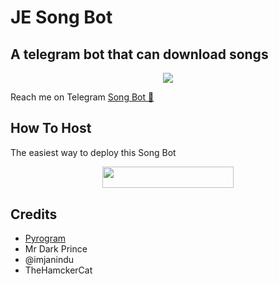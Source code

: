 # JE Song Bot
## A telegram bot that can download songs
<p align="center">
  <img src="https://telegra.ph/file/a0b65dfb82bf5ef84832f.jpg">
</p>

Reach me on Telegram [Song Bot 🎵](https://t.me/Cyber_songdl_bot)

## How To Host

The easiest way to deploy this Song Bot
<p align="center"><a href="https://heroku.com/deploy?template=https://github.com/kusalCY/CyberSongDL"> <img src="https://img.shields.io/badge/Deploy%20To%20Heroku-blueviolet?style=for-the-badge&logo=heroku" width="210" height="34.45"/></a></p>

## Credits

- [Pyrogram](https://github.com/pyrogram)
- Mr Dark Prince
- @imjanindu
- TheHamckerCat
